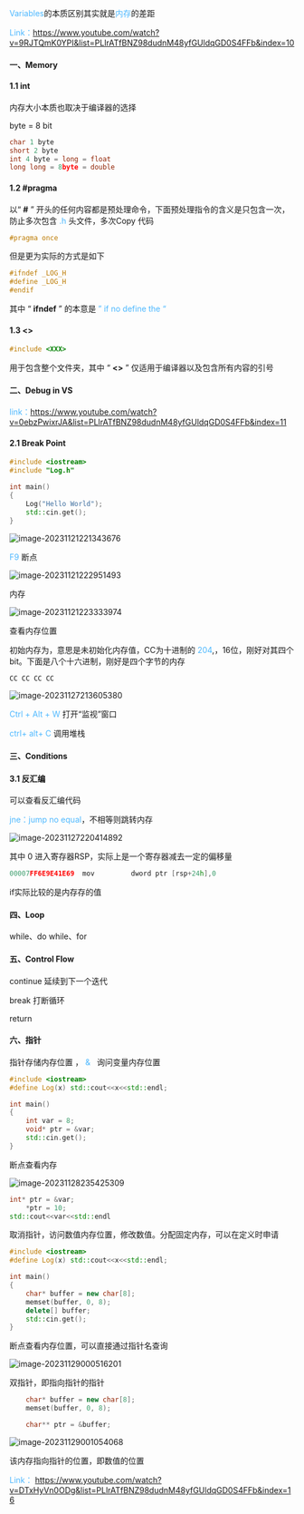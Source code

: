 <font color=#4db8ff>Variables</font>的本质区别其实就是<font color=#4db8ff>内存</font>的差距



<font color=#4db8ff>Link：</font>https://www.youtube.com/watch?v=9RJTQmK0YPI&list=PLlrATfBNZ98dudnM48yfGUldqGD0S4FFb&index=10

#### 一、Memory

#### 1.1 int

内存大小本质也取决于编译器的选择

byte = 8 bit

```c++
char 1 byte
short 2 byte    
int 4 byte = long = float
long long = 8byte = double
```

#### 1.2 #pragma

以“ **#** ” 开头的任何内容都是预处理命令，下面预处理指令的含义是只包含一次，防止多次包含 <font color=#4db8ff>.h</font> 头文件，多次Copy 代码

```c++
#pragma once
```

但是更为实际的方式是如下

```c++
#ifndef _LOG_H
#define _LOG_H
#endif
```

其中 “ **ifndef** ” 的本意是 <font color=#4db8ff>” if no define the “</font>

#### 1.3 <>

```c++
#include <XXX>
```

用于包含整个文件夹，其中 “ **<>** ” 仅适用于编译器以及包含所有内容的引号

#### 二、Debug in VS

<font color=#4db8ff>link：</font>https://www.youtube.com/watch?v=0ebzPwixrJA&list=PLlrATfBNZ98dudnM48yfGUldqGD0S4FFb&index=11

#### 2.1 Break Point

```c++
#include <iostream>
#include "Log.h"

int main() 
{
	Log("Hello World");
	std::cin.get();
}
```

![image-20231121221343676](./assets/image-20231121221343676.png)

<font color=#4db8ff> F9 </font>断点

![image-20231121222951493](./assets/image-20231121222951493.png)

内存

![image-20231121223333974](./assets/image-20231121223333974.png)

查看内存位置

初始内存为，意思是未初始化内存值，CC为十进制的 <font color=#4db8ff>204</font>,，16位，刚好对其四个bit。下面是八个十六进制，刚好是四个字节的内存

```c++
CC CC CC CC 
```

![image-20231127213605380](./assets/image-20231127213605380.png)

<font color=#4db8ff>Ctrl + Alt + W</font> 打开“监视”窗口

<font color=#4db8ff>ctrl+ alt+ C</font>  调用堆栈



#### 三、Conditions 

#### 3.1 反汇编

可以查看反汇编代码

<font color=#4db8ff>jne：jump no equal</font>，不相等则跳转内存

![image-20231127220414892](./assets/image-20231127220414892.png)

其中 0 进入寄存器RSP，实际上是一个寄存器减去一定的偏移量

```c++
00007FF6E9E41E69  mov         dword ptr [rsp+24h],0 
```

if实际比较的是内存存的值

#### 四、Loop

while、do while、for

#### 五、Control Flow

continue 延续到下一个迭代

break 打断循环

return

#### 六、指针

指针存储内存位置 ，<font color=#4db8ff> &   </font>询问变量内存位置

```c++
#include <iostream>
#define Log(x) std::cout<<x<<std::endl;

int main() 
{
	int var = 8;
	void* ptr = &var;
	std::cin.get();
}
```

断点查看内存

![image-20231128235425309](./assets/image-20231128235425309.png)

```c++
int* ptr = &var;
	*ptr = 10;
std::cout<<var<<std::endl
```

取消指针，访问数值内存位置，修改数值。分配固定内存，可以在定义时申请

```c++
#include <iostream>
#define Log(x) std::cout<<x<<std::endl;

int main()
{
	char* buffer = new char[8];
	memset(buffer, 0, 8);
	delete[] buffer;
	std::cin.get();
}
```

断点查看内存位置，可以直接通过指针名查询

![image-20231129000516201](./assets/image-20231129000516201.png)



双指针，即指向指针的指针

```c++
	char* buffer = new char[8];
	memset(buffer, 0, 8);

	char** ptr = &buffer;
```

![image-20231129001054068](./assets/image-20231129001054068.png)

该内存指向指针的位置，即数值的位置

<font color=#4db8ff>Link： </font>https://www.youtube.com/watch?v=DTxHyVn0ODg&list=PLlrATfBNZ98dudnM48yfGUldqGD0S4FFb&index=16
